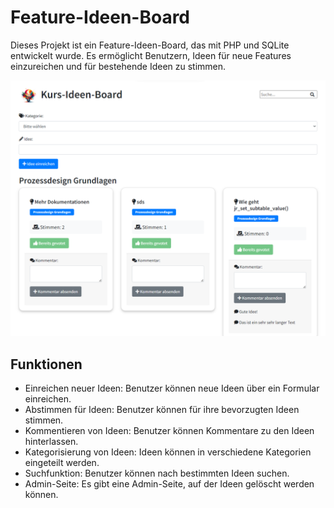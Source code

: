 # Feature-Ideen-Board

Dieses Projekt ist ein Feature-Ideen-Board, das mit PHP und SQLite entwickelt wurde. Es ermöglicht Benutzern, Ideen für neue Features einzureichen und für bestehende Ideen zu stimmen.

![Startbildschirm](assets/img/startscreen.png)

## Funktionen

- Einreichen neuer Ideen: Benutzer können neue Ideen über ein Formular einreichen.
- Abstimmen für Ideen: Benutzer können für ihre bevorzugten Ideen stimmen.
- Kommentieren von Ideen: Benutzer können Kommentare zu den Ideen hinterlassen.
- Kategorisierung von Ideen: Ideen können in verschiedene Kategorien eingeteilt werden.
- Suchfunktion: Benutzer können nach bestimmten Ideen suchen.
- Admin-Seite: Es gibt eine Admin-Seite, auf der Ideen gelöscht werden können.
